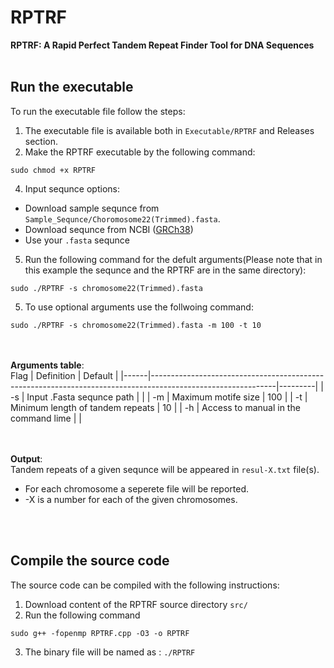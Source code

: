 # RPTRF
**RPTRF: A Rapid Perfect Tandem Repeat Finder Tool for DNA Sequences**
<br><br>
## Run the executable
To run the executable file follow the steps:

1. The executable file is available both in `Executable/RPTRF` and Releases section. 
2. Make the RPTRF executable by the following command:
```
sudo chmod +x RPTRF
```
4. Input sequnce options: 
* Download sample sequnce from `Sample_Sequnce/Choromosome22(Trimmed).fasta`.
* Download sequnce from NCBI ([GRCh38](https://www.ncbi.nlm.nih.gov/assembly/GCF_000001405.26/))
* Use your `.fasta` sequnce 
5. Run the following command for the defult arguments(Please note that in this example the sequnce and the RPTRF are in the same directory):
```
sudo ./RPTRF -s chromosome22(Trimmed).fasta
```
5. To use optional arguments use the follwoing command:

```
sudo ./RPTRF -s chromosome22(Trimmed).fasta -m 100 -t 10
```

<br><br>
**Arguments table**:
<br>
 Flag | Definition                                                                                                  | Default |
|------|-------------------------------------------------------------------------------------------------------------|---------|
|  -s  | Input .Fasta sequnce path                                                                            |        |
|  -m  | Maximum motife size    	                                                                                  |    100    |
|  -t  | Minimum length of tandem repeats  	                                                                                    |   10   |
|  -h  | Access to manual in the command lime	                                                                          |       |

<br><br>
**Output**:
<br>
Tandem repeats of a given sequnce will be appeared in ``resul-X.txt`` file(s).
<br>
* For each chromosome a seperete file will be reported.
* -X is a number for each of the given chromosomes.

<br><br>
## Compile the source code

The source code can be compiled with the following instructions:

1. Download content of the RPTRF source directory `src/`
2. Run the following command
```
sudo g++ -fopenmp RPTRF.cpp -O3 -o RPTRF
```
3. The binary file will be named as : `./RPTRF` 

<br><br><br><br>





